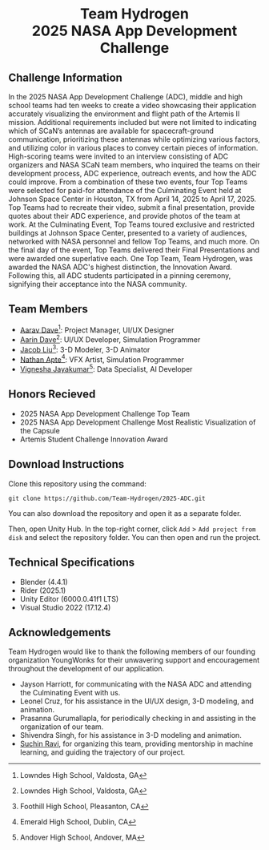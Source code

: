 <h1 align="center">
Team Hydrogen<br>
2025 NASA App Development Challenge
</h1>

## Challenge Information
In the 2025 NASA App Development Challenge (ADC), middle and high school teams had ten weeks to create a video showcasing their application accurately visualizing the environment and flight path of the Artemis II mission. Additional requirements included but were not limited to indicating which of SCaN’s antennas are available for spacecraft-ground communication, prioritizing these antennas while optimizing various factors, and utilizing color in various places to convey certain pieces of information. High-scoring teams were invited to an interview consisting of ADC organizers and NASA SCaN team members, who inquired the teams on their development process, ADC experience, outreach events, and how the ADC could improve. From a combination of these two events, four Top Teams were selected for paid-for attendance of the Culminating Event held at Johnson Space Center in Houston, TX from April 14, 2025 to April 17, 2025. Top Teams had to recreate their video, submit a final presentation, provide quotes about their ADC experience, and provide photos of the team at work. At the Culminating Event, Top Teams toured exclusive and restricted buildings at Johnson Space Center, presented to a variety of audiences, networked with NASA personnel and fellow Top Teams, and much more. On the final day of the event, Top Teams delivered their Final Presentations and were awarded one superlative each. One Top Team, Team Hydrogen, was awarded the NASA ADC's highest distinction, the Innovation Award. Following this, all ADC students participated in a pinning ceremony, signifying their acceptance into the NASA community.

## Team Members
- [Aarav Dave](https://github.com/aaravdave)[^1]: Project Manager, UI/UX Designer
- [Aarin Dave](https://github.com/aarindave)[^1]: UI/UX Developer, Simulation Programmer
- [Jacob Liu](https://github.com/Dancesthatbreak)[^2]: 3-D Modeler, 3-D Animator
- [Nathan Apte](https://github.com/Boomexe)[^3]: VFX Artist, Simulation Programmer
- [Vignesha Jayakumar](https://github.com/vigcode123)[^4]: Data Specialist, AI Developer

## Honors Recieved
- 2025 NASA App Development Challenge Top Team
- 2025 NASA App Development Challenge Most Realistic Visualization of the Capsule
- Artemis Student Challenge Innovation Award

## Download Instructions
Clone this repository using the command:
```commandline
git clone https://github.com/Team-Hydrogen/2025-ADC.git
```
You can also download the repository and open it as a separate folder.

Then, open Unity Hub. In the top-right corner, click `Add` > `Add project from disk` and select the repository folder. You can then open and run the project.

## Technical Specifications
- Blender (4.4.1)
- Rider (2025.1)
- Unity Editor (6000.0.41f1 LTS)
- Visual Studio 2022 (17.12.4)

## Acknowledgements
Team Hydrogen would like to thank the following members of our founding organization YoungWonks for their unwavering support and encouragement throughout the development of our application.
- Jayson Harriott, for communicating with the NASA ADC and attending the Culminating Event with us.
- Leonel Cruz, for his assistance in the UI/UX design, 3-D modeling, and animation.
- Prasanna Gurumallapla, for periodically checking in and assisting in the organization of our team.
- Shivendra Singh, for his assistance in 3-D modeling and animation.
- [Suchin Ravi](https://github.com/wonksknowsuchin), for organizing this team, providing mentorship in machine learning, and guiding the trajectory of our project.

[^1]: Lowndes High School, Valdosta, GA
[^2]: Foothill High School, Pleasanton, CA
[^3]: Emerald High School, Dublin, CA
[^4]: Andover High School, Andover, MA
